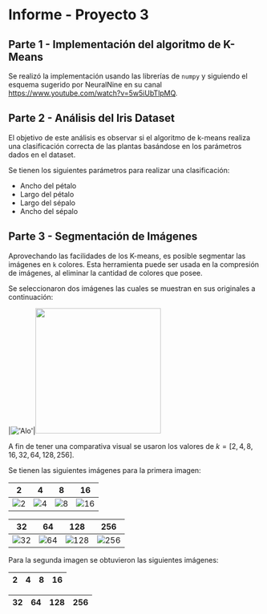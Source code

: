 # Informe - Proyecto 3 

## Parte 1 - Implementación del algoritmo de K-Means

Se realizó la implementación usando las librerías de `numpy` y siguiendo el esquema sugerido por NeuralNine en su canal https://www.youtube.com/watch?v=5w5iUbTlpMQ.

## Parte 2 - Análisis del Iris Dataset

El objetivo de este análisis es observar si el algoritmo de k-means realiza una clasificación correcta de las plantas basándose en los parámetros dados en el dataset.

Se tienen los siguientes parámetros para realizar una clasificación:

- Ancho del pétalo
- Largo del pétalo
- Largo del sépalo
- Ancho del sépalo

## Parte 3 - Segmentación de Imágenes

Aprovechando las facilidades de los K-means, es posible segmentar las imágenes en `k` colores. Esta herramienta puede ser usada en la compresión de imágenes, al eliminar la cantidad de colores que posee.

Se seleccionaron dos imágenes las cuales se muestran en sus originales a continuación:

|!['Alo'](descarga.jpeg)|<img src="img03.jpeg" style="width:250px">

A fin de tener una comparativa visual se usaron los valores de $k=[2,4,8,16,32,64,128,256]$.

Se tienen las siguientes imágenes para la primera imagen:

|2|4|8|16|
--|--|--|--|
![2](clustered/a380_k_2.png)|![4](clustered/a380_k_4.png)|![8](clustered/a380_k_8.png)|![16](clustered/a380_k_16.png)|

|32|64|128|256|
--|--|--|--|
![32](clustered/a380_k_32.png)|![64](clustered/a380_k_64.png)|![128](clustered/a380_k_128.png)|![256](clustered/a380_k_256.png)|


Para la segunda imagen se obtuvieron las siguientes imágenes:

|2|4|8|16|
--|--|--|--|

|32|64|128|256|
--|--|--|--|
